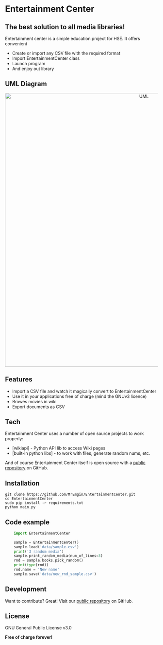 # Entertainment Center
## The best solution to all media libraries!


Entertainment center is a simple education project for HSE. It offers convenient 

- Create or import any CSV file with the required format
- Import EntertainmentCenter class
- Launch program
- And enjoy out library

## UML Diagram
<p align="center">
  <img src="https://github.com/MrEmgin/EntertainmentCenter/blob/main/blob/images/UML.jpg?raw=true" width="900" title="UML">
</p>

## Features

- Import a CSV file and watch it magically convert to EntertainmentCenter
- Use it in your applications free of charge (mind the GNUv3 licence)
- Browes movies in wiki
- Export documents as CSV



## Tech

Entertainment Center uses a number of open source projects to work properly:

- [wikiapi] - Python API lib to access Wiki pages
- [built-in python libs] - to work with files, generate random nums, etc.

And of course Entertainment Center itself is open source with a [public repository][dill]
 on GitHub.
 
 ## Installation

```
git clone https://github.com/MrEmgin/EntertainmentCenter.git
cd EntertainmentCenter
sudo pip install -r requirements.txt
python main.py
```

## Code example

```py
    import EntertainmentCenter
    
    sample = EntertainmentCenter()
    sample.load('data/sample.csv')
    print('3 random media')
    sample.print_random_media(num_of_lines=3)
    rnd = sample.books.pick_random()
    print(type(rnd))
    rnd.name = 'New name'
    sample.save('data/new_rnd_sample.csv')
```

## Development

Want to contribute? Great!
Visit our [public repository][dill] on GitHub.


## License

GNU General Public License v3.0

**Free of charge forever!**

[//]: # (These are reference links used in the body of this note and get stripped out when the markdown processor does its job. There is no need to format nicely because it shouldn't be seen. Thanks SO - http://stackoverflow.com/questions/4823468/store-comments-in-markdown-syntax)

   [dill]: <https://github.com/MrEmgin/EntertainmentCenter>
   [git-repo-url]: <https://github.com/MrEmgin/EntertainmentCenter.git>
